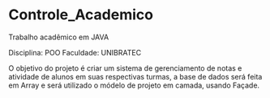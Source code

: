 # Controle_Academico
Trabalho acadêmico em JAVA 

Disciplina: POO 
Faculdade: UNIBRATEC

O objetivo do projeto é criar um sistema de gerenciamento de notas e atividade de alunos em suas respectivas turmas, a base de dados será feita em Array e será utilizado o módelo de projeto em camada, usando Façade. 


